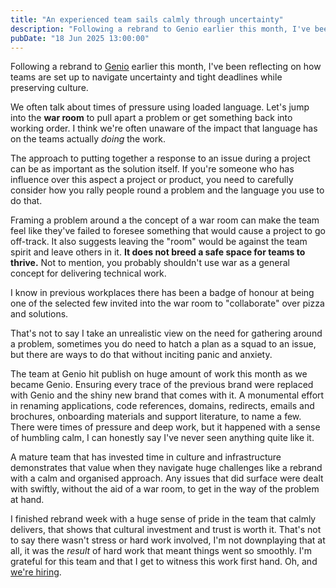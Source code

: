```yaml
---
title: "An experienced team sails calmly through uncertainty"
description: "Following a rebrand to Genio earlier this month, I've been reflecting on how teams are set up to navigate uncertainty and tight deadlines while preserving culture."
pubDate: "18 Jun 2025 13:00:00"
---
```


Following a rebrand to [Genio](https://genio.co/) earlier this month, I've been reflecting on how teams are set up to navigate uncertainty and tight deadlines while preserving culture.

We often talk about times of pressure using loaded language. Let's jump into the **war room** to pull apart a problem or get something back into working order. I think we're often unaware of the impact that language has on the teams actually _doing_ the work.

The approach to putting together a response to an issue during a project can be as important as the solution itself. If you're someone who has influence over this aspect a project or product, you need to carefully consider how you rally people round a problem and the language you use to do that.

Framing a problem around a the concept of a war room can make the team feel like they've failed to foresee something that would cause a project to go off-track. It also suggests leaving the "room" would be against the team spirit and leave others in it. **It does not breed a safe space for teams to thrive.** Not to mention, you probably shouldn't use war as a general concept for delivering technical work.

I know in previous workplaces there has been a badge of honour at being one of the selected few invited into the war room to "collaborate" over pizza and solutions.

That's not to say I take an unrealistic view on the need for gathering around a problem, sometimes you do need to hatch a plan as a squad to an issue, but there are ways to do that without inciting panic and anxiety.

The team at Genio hit publish on huge amount of work this month as we became Genio. Ensuring every trace of the previous brand were replaced with Genio and the shiny new brand that comes with it. A monumental effort in renaming applications, code references, domains, redirects, emails and brochures, onboarding materials and support literature, to name a few. There were times of pressure and deep work, but it happened with a sense of humbling calm, I can honestly say I've never seen anything quite like it.

A mature team that has invested time in culture and infrastructure demonstrates that value when they navigate huge challenges like a rebrand with a calm and organised approach. Any issues that did surface were dealt with swiftly, without the aid of a war room, to get in the way of the problem at hand.

I finished rebrand week with a huge sense of pride in the team that calmly delivers, that shows that cultural investment and trust is worth it. That's not to say there wasn't stress or hard work involved, I'm not downplaying that at all, it was the _result_ of hard work that meant things went so smoothly. I'm grateful for this team and that I get to witness this work first hand. Oh, and [we're hiring](https://genio.co/about/careers/vacancies).
